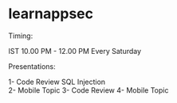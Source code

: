 # learnappsec

Timing:

IST 10.00 PM - 12.00 PM Every Saturday

Presentations:

1- Code Review SQL Injection<br>
2- Mobile Topic
3- Code Review 
4- Mobile Topic
